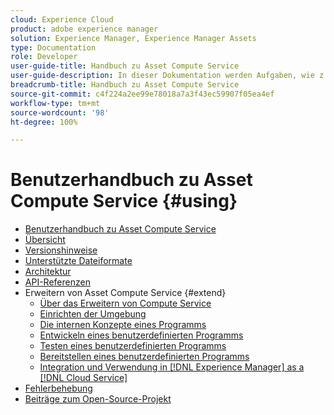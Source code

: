 ```yaml
---
cloud: Experience Cloud
product: adobe experience manager
solution: Experience Manager, Experience Manager Assets
type: Documentation
role: Developer
user-guide-title: Handbuch zu Asset Compute Service
user-guide-description: In dieser Dokumentation werden Aufgaben, wie z. B. die Entwicklung, Verwaltung, Bereitstellung und Fehlerbehebung von benutzerdefiniertem Code, in  [!DNL Asset Compute Service]  behandelt.
breadcrumb-title: Handbuch zu Asset Compute Service
source-git-commit: c4f224a2ee99e78018a7a3f43ec59907f05ea4ef
workflow-type: tm+mt
source-wordcount: '98'
ht-degree: 100%

---
```



# Benutzerhandbuch zu Asset Compute Service {#using}

+ [Benutzerhandbuch zu Asset Compute Service](home.md)
+ [Übersicht](introduction.md)
+ [Versionshinweise](release-notes.md)
+ [Unterstützte Dateiformate](https://experienceleague.adobe.com/docs/experience-manager-cloud-service/assets/file-format-support.html?lang=de)
+ [Architektur](architecture.md)
+ [API-Referenzen](api.md)
+ Erweitern von Asset Compute Service {#extend}
   + [Über das Erweitern von Compute Service](understand-extensibility.md)
   + [Einrichten der Umgebung](setup-environment.md)
   + [Die internen Konzepte eines Programms](custom-application-internals.md)
   + [Entwickeln eines benutzerdefinierten Programms](develop-custom-application.md)
   + [Testen eines benutzerdefinierten Programms](test-custom-application.md)
   + [Bereitstellen eines benutzerdefinierten Programms](deploy-custom-application.md)
   + [Integration und Verwendung in  [!DNL Experience Manager]  as a  [!DNL Cloud Service]](https://experienceleague.adobe.com/docs/experience-manager-cloud-service/assets/asset-microservices-overview.html?lang=de)
+ [Fehlerbehebung](troubleshooting.md)
+ [Beiträge zum Open-Source-Projekt](contribute-to-compute-service.md)
